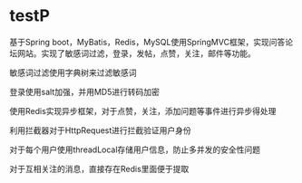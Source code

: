 # testP
  基于Spring boot，MyBatis，Redis，MySQL使用SpringMVC框架，实现问答论坛网站。实现了敏感词过滤，登录，发帖，点赞，关注，邮件等功能。

  敏感词过滤使用字典树来过滤敏感词
  
  登录使用salt加强，并用MD5进行转码加密
  
  使用Redis实现异步框架，对于点赞，关注，添加问题等事件进行异步得处理

  利用拦截器对于HttpRequest进行拦截验证用户身份
  
  对于每个用户使用threadLocal存储用户信息，防止多并发的安全性问题
  
  对于互相关注的消息，直接存在Redis里面便于提取
